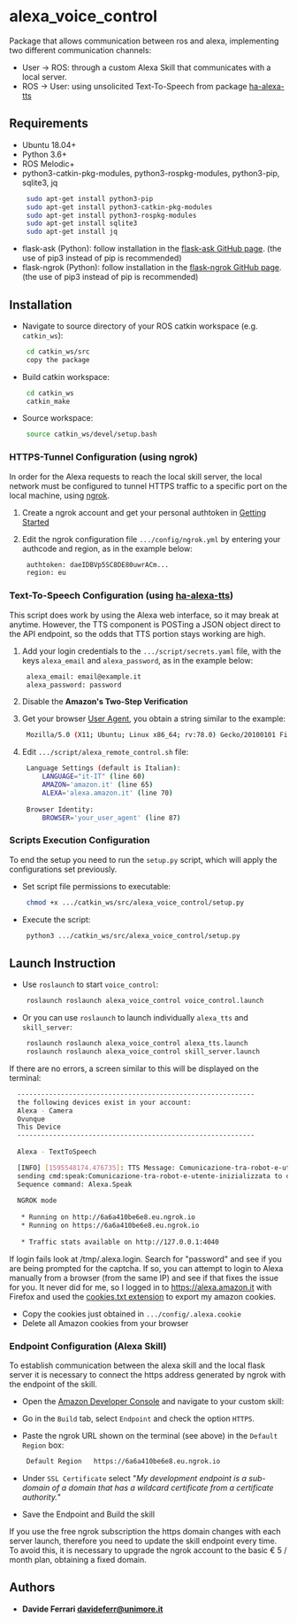 # alexa_voice_control

Package that allows communication between ros and alexa, implementing two different communication channels:

- User  →  ROS:  through a custom Alexa Skill that communicates with a local server.
- ROS   →  User: using unsolicited Text-To-Speech  from package [ha-alexa-tts](https://github.com/walthowd/ha-alexa-tts)
 
## Requirements

* Ubuntu 18.04+
* Python 3.6+
* ROS Melodic+
&nbsp; 
* python3-catkin-pkg-modules, python3-rospkg-modules, python3-pip, sqlite3, jq
&nbsp;
    ``` bash
     sudo apt-get install python3-pip
     sudo apt-get install python3-catkin-pkg-modules
     sudo apt-get install python3-rospkg-modules
     sudo apt-get install sqlite3
     sudo apt-get install jq
    ```
* flask-ask (Python): follow installation in the [flask-ask GitHub page](https://github.com/johnwheeler/flask-ask/blob/master/README.rst#installation).
(the use of pip3 instead of pip is recommended)
&nbsp;
* flask-ngrok (Python): follow installation in the [flask-ngrok GitHub page](https://github.com/gstaff/flask-ngrok).
(the use of pip3 instead of pip is recommended)

## Installation

* Navigate to source directory of your ROS catkin workspace (e.g. `catkin_ws`):

  ``` bash
   cd catkin_ws/src
   copy the package
  ```

* Build catkin workspace:

  ``` bash
   cd catkin_ws
   catkin_make
  ```
  
* Source workspace:

  ``` bash
   source catkin_ws/devel/setup.bash
  ```

### HTTPS-Tunnel Configuration (using ngrok)

In order for the Alexa requests to reach the local skill server, the local network must be configured to tunnel HTTPS traffic to a specific port on the local machine, using [ngrok](https://ngrok.com/).

1. Create a ngrok account and get your personal authtoken in [Getting Started](https://dashboard.ngrok.com/get-started/setup)

2. Edit the ngrok configuration file `.../config/ngrok.yml` by entering your authcode and region, as in the example below:

     ``` bash
      authtoken: daeIDBVp5SC8DE80uwrACm...
      region: eu
     ```

### Text-To-Speech Configuration (using [ha-alexa-tts](https://github.com/walthowd/ha-alexa-tts))

This script does work by using the Alexa web interface, so it may break at anytime. However, the TTS component is POSTing a JSON object direct to the API endpoint, so the odds that TTS portion stays working are high.

1. Add your login credentials to the `.../script/secrets.yaml` file, with
the keys `alexa_email` and `alexa_password`, as in the example below:

     ``` bash
      alexa_email: email@example.it
      alexa_password: password
     ```

2. Disable the **Amazon's Two-Step Verification**

3. Get your browser [User Agent](https://www.whatismybrowser.com/detect/what-is-my-user-agent), you obtain a string similar to the example:

     ``` bash
      Mozilla/5.0 (X11; Ubuntu; Linux x86_64; rv:78.0) Gecko/20100101 Firefox/78.0
     ```

4. Edit `.../script/alexa_remote_control.sh` file:

     ``` bash
      Language Settings (default is Italian):
          LANGUAGE="it-IT" (line 60)
          AMAZON='amazon.it' (line 65)
          ALEXA='alexa.amazon.it' (line 70)
      
      Browser Identity:
          BROWSER='your_user_agent' (line 87)
     ```



### Scripts Execution Configuration 

To end the setup you need to run the `setup.py` script, which will apply the configurations set previously.

* Set script file permissions to executable:

  ``` bash
   chmod +x .../catkin_ws/src/alexa_voice_control/setup.py
  ```
  
* Execute the script:

  ``` bash
   python3 .../catkin_ws/src/alexa_voice_control/setup.py
  ```

## Launch Instruction

* Use `roslaunch` to start `voice_control`:

  ``` bash
   roslaunch roslaunch alexa_voice_control voice_control.launch
  ```

* Or you can use `roslaunch` to launch individually `alexa_tts` and `skill_server`:

  ``` bash
   roslaunch roslaunch alexa_voice_control alexa_tts.launch
   roslaunch roslaunch alexa_voice_control skill_server.launch
  ```
  
If there are no errors, a screen similar to this will be displayed on the terminal:

  ``` bash
    ------------------------------------------------------------
    the following devices exist in your account:
    Alexa - Camera
    Ovunque
    This Device
    ------------------------------------------------------------
    
    Alexa - TextToSpeech

    [INFO] [1595548174.476735]: TTS Message: Comunicazione-tra-robot-e-utente-inizializzata
    sending cmd:speak:Comunicazione-tra-robot-e-utente-inizializzata to dev:Alexa - Camera type:A32*********** serial:G09************* customerid:AQX**********
    Sequence command: Alexa.Speak
    
    NGROK mode
    
     * Running on http://6a6a410be6e8.eu.ngrok.io
     * Running on https://6a6a410be6e8.eu.ngrok.io
    
     * Traffic stats available on http://127.0.0.1:4040
  ```

If login fails look at /tmp/.alexa.login. Search for "password" and see if you are being prompted for the captcha. If so, you can attempt to login to Alexa manually from a browser (from the same IP) and see if that fixes the issue for you. It never did for me, so I logged in to https://alexa.amazon.it with Firefox and used the [cookies.txt extension](https://addons.mozilla.org/it/firefox/addon/cookies-txt/) to export my amazon cookies.

* Copy the cookies just obtained in  `.../config/.alexa.cookie`
* Delete all Amazon cookies from your browser

### Endpoint Configuration (Alexa Skill)

To establish communication between the alexa skill and the local flask server it is necessary to connect the https address generated by ngrok with the endpoint of the skill.

* Open the [Amazon Developer Console](https://developer.amazon.com/alexa/console/ask) and navigate to your custom skill:

* Go in the `Build` tab, select `Endpoint` and check the option `HTTPS`.

* Paste the ngrok URL shown on the terminal (see above) in the `Default Region` box:

  ``` bash
   Default Region   https://6a6a410be6e8.eu.ngrok.io
  ```

* Under `SSL Certificate` select "*My development endpoint is a sub-domain of a domain that has a wildcard certificate from a certificate authority.*"

* Save the Endpoint and Build the skill

If you use the free ngrok subscription the https domain changes with each server launch, therefore you need to update the skill endpoint every time. To avoid this, it is necessary to upgrade the ngrok account to the basic € 5 / month plan, obtaining a fixed domain.

## Authors

* **Davide Ferrari davideferr@unimore.it**
